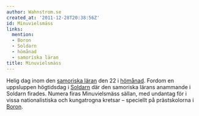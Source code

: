 ```yaml
---
author: Wahnstrom.se
created_at: '2011-12-28T20:38:56Z'
id: Minuvielsmäss
links:
  mention:
  - Boron
  - Soldarn
  - hömånad
  - samoriska läran
title: Minuvielsmäss
---
```


Helig dag inom den [samoriska läran] den 22 i [hömånad]. Fordom en uppsluppen högtidsdag i [Soldarn]
där den samoriska lärans anammande i Soldarn firades. Numera firas Minuvielsmäss sällan, med
undantag för i vissa nationalistiska och kungatrogna kretsar – speciellt på prästskolorna i [Boron].

  [samoriska läran]: samoriska_läran
  [hömånad]: hömånad
  [Soldarn]: Soldarn
  [Boron]: Boron
